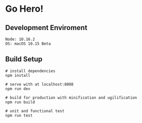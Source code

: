 # Go Hero!

## Development Enviroment
```
Node: 10.16.2
OS: macOS 10.15 Beta
```

## Build Setup
```
# install dependencies
npm install

# serve with at localhost:8008
npm run dev

# build for production with minification and ugilification
npm run build

# unit and functional test
npm run test
```